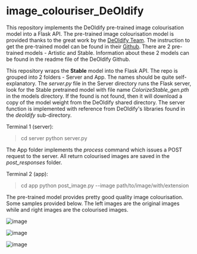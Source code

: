 # image_colouriser_DeOldify

This repository implements the DeOldify pre-trained image colourisation model into a Flask API. The pre-trained image colourisation model is provided thanks to the great work by the [DeOldify Team](https://deoldify.ai/). The instruction to get the pre-trained model can be found in their [Github](https://github.com/jantic/DeOldify). There are 2 pre-trained models - Artistic and Stable. Information about these 2 models can be found in the readme file of the DeOldify Github. 

This repository wraps the **Stable** model into the Flask API. The repo is grouped into 2 folders - Server and App. The names should be quite self-explanatory. The _server.py_ file in the Server directory runs the Flask server, look for the Stable pretrained model with file name _ColorizeStable_gen.pth_ in the models directory. If the found is not found, then it will download a copy of the model weight from the DeOldify shared directory. The server function is implemented with reference from DeOldify's libraries found in the _deoldify_ sub-directory. 

Terminal 1 (server):
> cd server
> python server.py

The App folder implements the _process_ command which issues a POST request to the server. All return colourised images are saved in the _post_responses_ folder.

Terminal 2 (app):
> cd app
> python post_image.py --image path/to/image/with/extension

The pre-trained model provides pretty good quality image colourisation. Some samples provided below. The left images are the original images while and right images are the colourised images.

![image](https://user-images.githubusercontent.com/6497242/170080012-c1bca7c6-531b-4606-8bc2-f2aa85c017c8.png)

![image](https://user-images.githubusercontent.com/6497242/170080168-a950458e-3518-4ac9-83f5-2cbb3b319c76.png)

![image](https://user-images.githubusercontent.com/6497242/170080259-3966a25b-0694-42a8-a8b4-29bfae370212.png)
